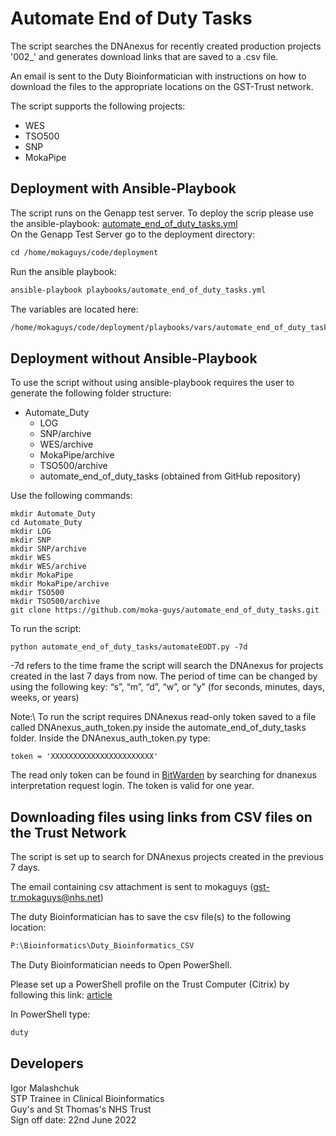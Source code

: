 # Automate End of Duty Tasks

The script searches the DNAnexus for recently created production projects '002_' and generates download links that are saved to a .csv file. 

An email is sent to the Duty Bioinformatician with instructions on how to download the files to the appropriate locations on the GST-Trust network. 

The script supports the following projects:

* WES
* TSO500
* SNP
* MokaPipe

## Deployment with Ansible-Playbook

The script runs on the Genapp test server. To deploy the scrip please use the ansible-playbook:
[automate_end_of_duty_tasks.yml](https://github.com/moka-guys/deployment/blob/develop/playbooks/automate_end_of_duty_tasks.yml)\
On the Genapp Test Server go to the deployment directory:
```xml
cd /home/mokaguys/code/deployment
```
Run the ansible playbook:
```xml
ansible-playbook playbooks/automate_end_of_duty_tasks.yml
```
The variables are located here:
```xml
/home/mokaguys/code/deployment/playbooks/vars/automate_end_of_duty_tasks.yml
```

## Deployment without Ansible-Playbook

To use the script without using ansible-playbook requires the user to generate the following folder structure:
* Automate_Duty
    * LOG
    * SNP/archive
    * WES/archive
    * MokaPipe/archive
    * TSO500/archive
    * automate_end_of_duty_tasks (obtained from GitHub repository)

Use the following commands:
~~~
mkdir Automate_Duty
cd Automate_Duty
mkdir LOG
mkdir SNP
mkdir SNP/archive
mkdir WES
mkdir WES/archive
mkdir MokaPipe
mkdir MokaPipe/archive
mkdir TSO500
mkdir TSO500/archive
git clone https://github.com/moka-guys/automate_end_of_duty_tasks.git
~~~
To run the script:
~~~
python automate_end_of_duty_tasks/automateEODT.py -7d
~~~

-7d refers to the time frame the script will search the DNAnexus for projects created in the last 7 days from now.
The period of time can be changed by using the following key:
    “s”, “m”, “d”, “w”, or “y” (for seconds, minutes, days, weeks, or years)

Note:\ 
To run the script requires DNAnexus read-only token saved to a file called DNAnexus_auth_token.py inside the automate_end_of_duty_tasks folder. 
Inside the DNAnexus_auth_token.py type:
~~~
token = 'XXXXXXXXXXXXXXXXXXXXXXX'
~~~
The read only token can be found in [BitWarden](https://vault.bitwarden.com/#/login) by searching for dnanexus interpretation request login. The token is valid for one year. 

## Downloading files using links from CSV files on the Trust Network

The script is set up to search for DNAnexus projects created in the previous 7 days. 

The email containing csv attachment is sent to mokaguys (gst-tr.mokaguys@nhs.net) 

The duty Bioinformatician has to save the csv file(s) to the following location:
```xml
P:\Bioinformatics\Duty_Bioinformatics_CSV
```
The Duty Bioinformatician needs to Open PowerShell.

Please set up a PowerShell profile on the Trust Computer (Citrix) by following this link: [article](https://viapath.service-now.com/nav_to.do?uri=%2Fkb_view.do%3Fsys_kb_id%3Df076201c1b4cd5500dc321f6b04bcbc7)

In PowerShell type:
```xml
duty
```
## Developers
Igor Malashchuk\
STP Trainee in Clinical Bioinformatics\
Guy's and St Thomas's NHS Trust\
Sign off date: 22nd June 2022







